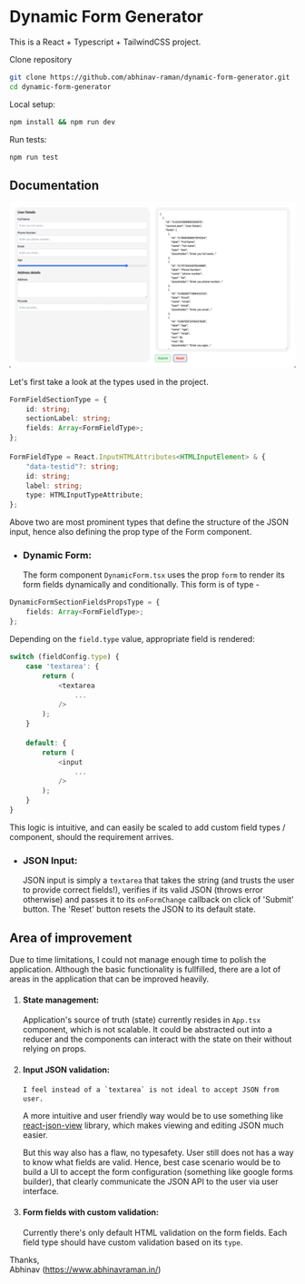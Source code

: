 # Dynamic Form Generator

This is a React + Typescript + TailwindCSS project.

Clone repository

```bash
git clone https://github.com/abhinav-raman/dynamic-form-generator.git
cd dynamic-form-generator
```

Local setup:

```bash
npm install && npm run dev
```

Run tests:

```bash
npm run test
```

## Documentation

![Web view](/src/assets/image.png)

Let's first take a look at the types used in the project.

```typescript
FormFieldSectionType = {
    id: string;
    sectionLabel: string;
    fields: Array<FormFieldType>;
};

FormFieldType = React.InputHTMLAttributes<HTMLInputElement> & {
    "data-testid"?: string;
    id: string;
    label: string;
    type: HTMLInputTypeAttribute;
};
```

Above two are most prominent types that define the structure of the JSON input, hence also defining the prop type of the Form component.

- ### Dynamic Form:
    The form component `DynamicForm.tsx` uses the prop `form` to render its form fields dynamically and conditionally. This form is of type -

```typescript
DynamicFormSectionFieldsPropsType = {
    fields: Array<FormFieldType>;
};
```

Depending on the `field.type` value, appropriate field is rendered:

```typescript
switch (fieldConfig.type) {
    case 'textarea': {
        return (
            <textarea
                ...
            />
        );
    }

    default: {
        return (
            <input
                ...
            />
        );
    }
}
```

This logic is intuitive, and can easily be scaled to add custom field types / component, should the requirement arrives.

- ### JSON Input:
    JSON input is simply a `textarea` that takes the string (and trusts the user to provide correct fields!), verifies if its valid JSON (throws error otherwise) and passes it to its `onFormChange` callback on click of 'Submit' button. The 'Reset' button resets the JSON to its default state.

## Area of improvement

Due to time limitations, I could not manage enough time to polish the application. Although the basic functionality is fullfilled, there are a lot of areas in the application that can be improved heavily.

1.  #### State management:
    Application's source of truth (state) currently resides in `App.tsx` component, which is not scalable. It could be abstracted out into a reducer and the components can interact with the state on their without relying on props.
2.  #### Input JSON validation:

        I feel instead of a `textarea` is not ideal to accept JSON from user.

    A more intuitive and user friendly way would be to use something like [react-json-view](https://www.npmjs.com/package/react-json-view) library, which makes viewing and editing JSON much easier.

    But this way also has a flaw, no typesafety. User still does not has a way to know what fields are valid. Hence, best case scenario would be to build a UI to accept the form configuration (something like google forms builder), that clearly communicate the JSON API to the user via user interface.

3.  #### Form fields with custom validation:
    Currently there's only default HTML validation on the form fields. Each field type should have custom validation based on its `type`.

Thanks, <br />
Abhinav (https://www.abhinavraman.in/)
